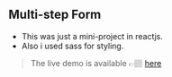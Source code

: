 ## Multi-step Form

- This was just a mini-project in reactjs.
- Also i used sass for styling.

> The live demo is available 👉🏽 [here](https://katongole-isaac.github.io/mutli-step/ "multi-step-form")
